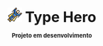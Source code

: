 <h1 align="center">
        <img src="./src/assets/fly.svg" height="33px">
        <strong>
            <font size="6">Type Hero </font>
        </strong>
    </br>
    <font size="2" align="center">
        Projeto em desenvolvimento
    </font>
</h1>